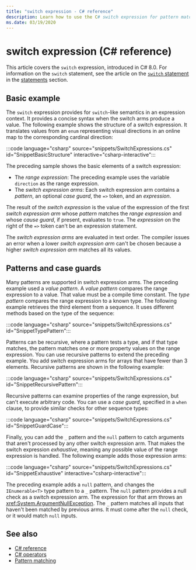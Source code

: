 ```yaml
---
title: "switch expression - C# reference"
description: Learn how to use the C# switch expression for pattern matching and other data introspection
ms.date: 03/19/2020
---
```

# switch expression (C# reference)

This article covers the `switch` expression, introduced in C# 8.0. For information on the `switch` statement, see the article on the [`switch` statement](../statements/switch.md) in the [statements](../statements/index.md) section.

## Basic example

The `switch` expression provides for `switch`-like semantics in an expression context. It provides a concise syntax when the switch arms produce a value. The following example shows the structure of a switch expression. It translates values from an `enum` representing visual directions in an online map to the corresponding cardinal direction:

:::code language="csharp" source="snippets/SwitchExpressions.cs" id="SnippetBasicStructure" interactive="csharp-interactive":::

The preceding sample shows the basic elements of a switch expression:

- The *range expression*: The preceding example uses the variable `direction` as the range expression.
- The *switch expression arms*: Each switch expression arm contains a *pattern*, an optional *case guard*, the `=>` token, and an *expression*.

The result of the *switch expression* is the value of the expression of the first *switch expression arm* whose *pattern* matches the *range expression* and whose *cause guard*, if present, evaluates to `true`. The *expression* on the right of the `=>` token can't be an expression statement.

The *switch expression arms* are evaluated in text order. The compiler issues an error when a lower *switch expression arm* can't be chosen because a higher *switch expression arm* matches all its values.

## Patterns and case guards

Many patterns are supported in switch expression arms. The preceding example used a *value pattern*. A *value pattern* compares the range expression to a value. That value must be a compile time constant. The *type pattern* compares the range expression to a known type. The following example retrieves the third element from a sequence. It uses different methods based on the type of the sequence:

:::code language="csharp" source="snippets/SwitchExpressions.cs" id="SnippetTypePattern":::

Patterns can be recursive, where a pattern tests a type, and if that type matches, the pattern matches one or more property values on the range expression. You can use recursive patterns to extend the preceding example. You add switch expression arms for arrays that have fewer than 3 elements. Recursive patterns are shown in the following example:

:::code language="csharp" source="snippets/SwitchExpressions.cs" id="SnippetRecursivePattern":::

Recursive patterns can examine properties of the range expression, but can't execute arbitrary code. You can use a *case guard*, specified in a `when` clause, to provide similar checks for other sequence types:

:::code language="csharp" source="snippets/SwitchExpressions.cs" id="SnippetGuardCase":::

Finally, you can add the `_` pattern and the `null` pattern to catch arguments that aren't processed by any other switch expression arm. That makes the switch expression *exhaustive*, meaning any possible value of the range expression is handled. The following example adds those expression arms:

:::code language="csharp" source="snippets/SwitchExpressions.cs" id="SnippetExhaustive" interactive="csharp-interactive":::

The preceding example adds a `null` pattern, and changes the `IEnumerable<T>` type pattern to a `_` pattern. The `null` pattern provides a null check as a switch expression arm. The expression for that arm throws an <xref:System.ArgumentNullException>. The `_` pattern matches all inputs that haven't been matched by previous arms. It must come after the `null` check, or it would match `null` inputs.

## See also

- [C# reference](../index.md)
- [C# operators](index.md)
- [Pattern matching](../../pattern-matching.md)

